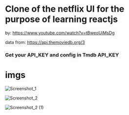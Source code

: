# Clone of the netflix UI for the purpose of learning reactjs

by: https://www.youtube.com/watch?v=tBweoUiMsDg

data from: https://api.themoviedb.org/3

### Get your API_KEY and config in Tmdb API_KEY

# imgs
![Screenshot_1](https://user-images.githubusercontent.com/69400902/99252869-75fac300-27ee-11eb-9d76-09879a043d99.jpg)

![Screenshot_2](https://user-images.githubusercontent.com/69400902/99252896-814dee80-27ee-11eb-8774-7e01f2c9c3fd.jpg)

![Screenshot_2 (1)](https://user-images.githubusercontent.com/69400902/99252918-89a62980-27ee-11eb-8b55-049af994f48b.jpg)

